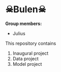 # ☠Bulen☠

**Group members:**
- Julius

This repository contains  
1. Inaugural project 
2. Data project 
3. Model project 
